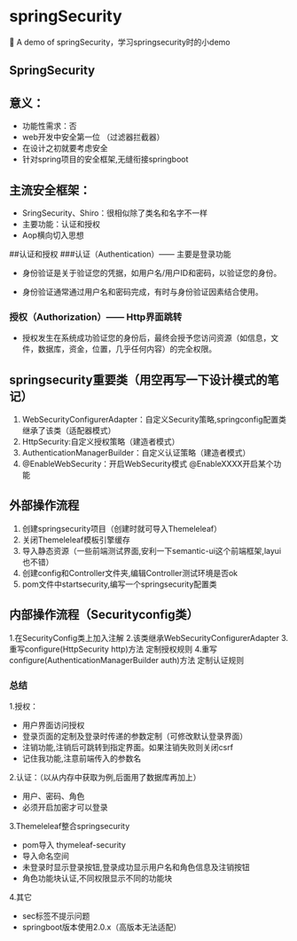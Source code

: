 # springSecurity
:see_no_evil:  A demo of springSecurity，学习springsecurity时的小demo
## SpringSecurity 
## 意义：
- 功能性需求：否
- web开发中安全第一位   （过滤器拦截器）
- 在设计之初就要考虑安全 
- 针对spring项目的安全框架,无缝衔接springboot

## 主流安全框架：
- SringSecurity、Shiro：很相似除了类名和名字不一样
- 主要功能：认证和授权
- Aop横向切入思想  


##认证和授权
###认证（Authentication）—— 主要是登录功能

- 身份验证是关于验证您的凭据，如用户名/用户ID和密码，以验证您的身份。

- 身份验证通常通过用户名和密码完成，有时与身份验证因素结合使用。

### 授权（Authorization）—— Http界面跳转

- 授权发生在系统成功验证您的身份后，最终会授予您访问资源（如信息，文件，数据库，资金，位置，几乎任何内容）的完全权限。



## springsecurity重要类（用空再写一下设计模式的笔记）
 1. WebSecurityConfigurerAdapter：自定义Security策略,springconfig配置类继承了该类（适配器模式） 
 2. HttpSecurity:自定义授权策略（建造者模式）   
 3. AuthenticationManagerBuilder：自定义认证策略（建造者模式）   
 4. @EnableWebSecurity：开启WebSecurity模式   @EnableXXXX开启某个功能

## 外部操作流程
1. 创建springsecurity项目（创建时就可导入Themeleleaf）
2. 关闭Themeleleaf模板引擎缓存
3. 导入静态资源（一些前端测试界面,安利一下semantic-ui这个前端框架,layui也不错）
4. 创建config和Controller文件夹,编辑Controller测试环境是否ok
5. pom文件中startsecurity,编写一个springsecurity配置类

## 内部操作流程（Securityconfig类）
1.在SecurityConfig类上加入注解
2.该类继承WebSecurityConfigurerAdapter
3.重写configure(HttpSecurity http)方法  定制授权规则
4.重写configure(AuthenticationManagerBuilder auth)方法 定制认证规则


### 总结
1.授权：
- 用户界面访问授权
- 登录页面的定制及登录时传递的参数定制（可修改默认登录界面）
- 注销功能,注销后可跳转到指定界面。如果注销失败则关闭csrf
- 记住我功能,注意前端传入的参数名

2.认证：（以从内存中获取为例,后面用了数据库再加上）
- 用户、密码、角色
- 必须开启加密才可以登录

3.Themeleleaf整合springsecurity
- pom导入 thymeleaf-security
- 导入命名空间 
- 未登录时显示登录按钮,登录成功显示用户名和角色信息及注销按钮
- 角色功能块认证,不同权限显示不同的功能块

4.其它
- sec标签不提示问题
- springboot版本使用2.0.x（高版本无法适配）

